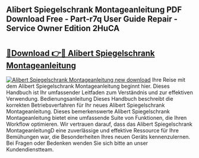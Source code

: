 ## Alibert Spiegelschrank Montageanleitung PDF Download Free - Part-r7q User Guide Repair - Service Owner Edition 2HuCA

# <h2><a href="http://df7btk0.blite.top/?on=Alibert+Spiegelschrank+Montageanleitung">🔗Download 👉🔴 Alibert Spiegelschrank Montageanleitung</a></h2>

[![Alibert Spiegelschrank Montageanleitung new download](https://i.imgur.com/lujVjoI.png)](http://df7btk0.blite.top/?on=Alibert+Spiegelschrank+Montageanleitung)
Ihre Reise mit dem Alibert Spiegelschrank Montageanleitung beginnt hier. Dieses Handbuch ist Ihr umfassender Leitfaden zum Verständnis und zur effektiven Verwendung. Bedienungsanleitung Dieses Handbuch beschreibt die korrekten Betriebsverfahren für Ihr neues Alibert Spiegelschrank Montageanleitung. Dieses bemerkenswerte Alibert Spiegelschrank Montageanleitung bietet eine umfassende Suite von Funktionen, die Ihren Workflow optimieren. Wir vertrauen darauf, dass das Alibert Spiegelschrank MontageanleitungD eine zuverlässige und effektive Ressource für Ihre Bemühungen war, die Besonderheiten Ihres neuen Geräts kennenzulernen. Bei Fragen oder Bedenken wenden Sie sich bitte an unser Kundendienstteam.
